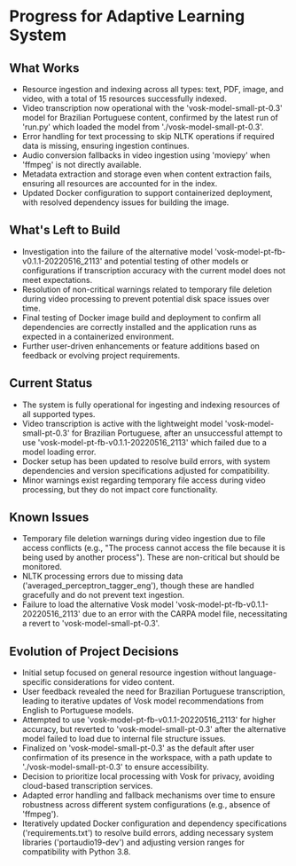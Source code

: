 # Progress for Adaptive Learning System

## What Works

- Resource ingestion and indexing across all types: text, PDF, image, and video, with a total of 15 resources
  successfully indexed.
- Video transcription now operational with the 'vosk-model-small-pt-0.3' model for Brazilian Portuguese content,
  confirmed by the latest run of 'run.py' which loaded the model from './vosk-model-small-pt-0.3'.
- Error handling for text processing to skip NLTK operations if required data is missing, ensuring ingestion continues.
- Audio conversion fallbacks in video ingestion using 'moviepy' when 'ffmpeg' is not directly available.
- Metadata extraction and storage even when content extraction fails, ensuring all resources are accounted for in the
  index.
- Updated Docker configuration to support containerized deployment, with resolved dependency issues for building the
  image.

## What's Left to Build

- Investigation into the failure of the alternative model 'vosk-model-pt-fb-v0.1.1-20220516_2113' and potential testing
  of other models or configurations if transcription accuracy with the current model does not meet expectations.
- Resolution of non-critical warnings related to temporary file deletion during video processing to prevent potential
  disk space issues over time.
- Final testing of Docker image build and deployment to confirm all dependencies are correctly installed and the
  application runs as expected in a containerized environment.
- Further user-driven enhancements or feature additions based on feedback or evolving project requirements.

## Current Status

- The system is fully operational for ingesting and indexing resources of all supported types.
- Video transcription is active with the lightweight model 'vosk-model-small-pt-0.3' for Brazilian Portuguese, after an
  unsuccessful attempt to use 'vosk-model-pt-fb-v0.1.1-20220516_2113' which failed due to a model loading error.
- Docker setup has been updated to resolve build errors, with system dependencies and version specifications adjusted
  for compatibility.
- Minor warnings exist regarding temporary file access during video processing, but they do not impact core
  functionality.

## Known Issues

- Temporary file deletion warnings during video ingestion due to file access conflicts (e.g., "The process cannot access
  the file because it is being used by another process"). These are non-critical but should be monitored.
- NLTK processing errors due to missing data ('averaged_perceptron_tagger_eng'), though these are handled gracefully and
  do not prevent text ingestion.
- Failure to load the alternative Vosk model 'vosk-model-pt-fb-v0.1.1-20220516_2113' due to an error with the CARPA
  model file, necessitating a revert to 'vosk-model-small-pt-0.3'.

## Evolution of Project Decisions

- Initial setup focused on general resource ingestion without language-specific considerations for video content.
- User feedback revealed the need for Brazilian Portuguese transcription, leading to iterative updates of Vosk model
  recommendations from English to Portuguese models.
- Attempted to use 'vosk-model-pt-fb-v0.1.1-20220516_2113' for higher accuracy, but reverted to
  'vosk-model-small-pt-0.3' after the alternative model failed to load due to internal file structure issues.
- Finalized on 'vosk-model-small-pt-0.3' as the default after user confirmation of its presence in the workspace, with a
  path update to './vosk-model-small-pt-0.3' to ensure accessibility.
- Decision to prioritize local processing with Vosk for privacy, avoiding cloud-based transcription services.
- Adapted error handling and fallback mechanisms over time to ensure robustness across different system configurations
  (e.g., absence of 'ffmpeg').
- Iteratively updated Docker configuration and dependency specifications ('requirements.txt') to resolve build errors,
  adding necessary system libraries ('portaudio19-dev') and adjusting version ranges for compatibility with Python 3.8.
